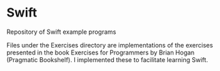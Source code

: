 # Swift
Repository of Swift example programs

Files under the Exercises directory are implementations of the exercises presented in the book Exercises for Programmers by Brian Hogan (Pragmatic Bookshelf).  I implemented these to facilitate learning Swift. 
